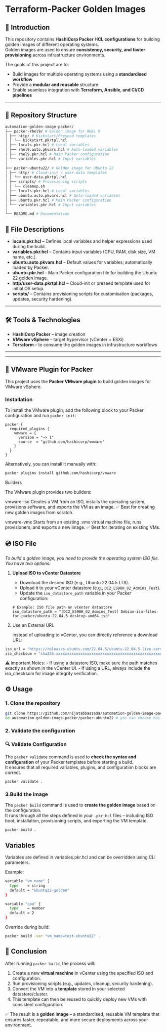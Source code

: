 # Terraform-Packer Golden Images

## 📌 Introduction
This repository contains **HashiCorp Packer HCL configurations** for building golden images of different operating systems.  
Golden images are used to ensure **consistency, security, and faster provisioning** across infrastructure environments.  

The goals of this project are to:  
- Build images for multiple operating systems using a **standardised workflow**  
- Provide a **modular and reusable** structure  
- Enable seamless integration with **Terraform, Ansible, and CI/CD pipelines**  

---

## 📂 Repository Structure

```bash
automation-golden-image-packer/
├── packer-rhel9/ # Golden image for RHEL 9
│ ├── http/ # Kickstart/Preseed templates
│ │ └── kickstart.pkrtpl.hcl
│ ├── locals.pkr.hcl # Local variables
│ ├── rhel9.auto.pkvars.hcl # Auto-loaded variables
│ ├── rhel9.pkr.hcl # Main Packer configuration
│ └── variables.pkr.hcl # Input variables
│
├── packer-ubuntu22/ # Golden image for Ubuntu 22
│ ├── http/ # Cloud-init / user-data templates
│ │ └── user-data.pkrtpl.hcl
│ ├── scripts/ # Provisioning scripts
│ │ └── cleanup.sh
│ ├── locals.pkr.hcl # Local variables
│ ├── ubuntu.auto.pkvars.hcl # Auto-loaded variables
│ ├── ubuntu.pkr.hcl # Main Packer configuration
│ └── variables.pkr.hcl # Input variables
│
└── README.md # Documentation
```

## 📄 File Descriptions

- **locals.pkr.hcl** – Defines local variables and helper expressions used during the build.  
- **variables.pkr.hcl** – Contains input variables (CPU, RAM, disk size, VM name, etc.).  
- **ubuntu.auto.pkvars.hcl** – Default values for variables; automatically loaded by Packer.  
- **ubuntu.pkr.hcl** – Main Packer configuration file for building the Ubuntu 22 golden image.  
- **http/user-data.pkrtpl.hcl** – Cloud-init or preseed template used for initial OS setup.  
- **scripts/** – Contains provisioning scripts for customisation (packages, updates, security hardening).  



---

## 🛠 Tools & Technologies
- **HashiCorp Packer** – image creation  
- **VMware vSphere** – target hypervisor (vCenter + ESXi)  
- **Terraform** – to consume the golden images in infrastructure workflows  



---


---

## 🔌 VMware Plugin for Packer

This project uses the **Packer VMware plugin** to build golden images for VMware vSphere.

### Installation
To install the VMware plugin, add the following block to your Packer configuration and run `packer init`:

```hcl
packer {
  required_plugins {
    vmware = {
      version = "~> 1"
      source  = "github.com/hashicorp/vmware"
    }
  }
}
```

Alternatively, you can install it manually with:

```bash
packer plugins install github.com/hashicorp/vmware
```

Builders

The VMware plugin provides two builders:

vmware-iso
Creates a VM from an ISO, installs the operating system, provisions software, and exports the VM as an image.
✅ Best for creating new golden images from scratch.

vmware-vmx
Starts from an existing .vmx virtual machine file, runs provisioners, and exports a new image.
✅ Best for iterating on existing VMs.

## 💿 ISO File

*To build a golden image, you need to provide the operating system ISO file.  
You have two options:*

1. **Upload ISO to vCenter Datastore**  
   - Download the desired ISO (e.g., Ubuntu 22.04.5 LTS).  
   - Upload it to your vCenter datastore (e.g., `DC2_E590H_02_Admins_Test`).  
   - Update the `iso_datastore_path` variable in your Packer configuration:  

   ```hcl
   # Example: ISO file path on vCenter datastore
   iso_datastore_path = "[DC2_E590H_02_Admins_Test] Debian-iso-files-for-packer/ubuntu-22.04.5-desktop-amd64.iso"

2. Use an External URL

   Instead of uploading to vCenter, you can directly reference a download URL:
```bash
iso_url = "https://releases.ubuntu.com/22.04.5/ubuntu-22.04.5-live-server-amd64.iso"
iso_checksum = "sha256:xxxxxxxxxxxxxxxxxxxxxxxxxxxxxxxxxxxxxxxxxxxxxxxxxxxxxxxxxxxxxxxx"
```

⚠️ Important Notes:
    - If using a datastore ISO, make sure the path matches exactly as shown in the vCenter UI.
    - If using a URL, always include the iso_checksum for image integrity verification.


## ⚙️ Usage

### 1. Clone the repository
```bash
git clone https://github.com/nijatabbaszada/automation-golden-image-packer.git
cd automation-golden-image-packer/packer-ubuntu22 # you can choose build for rhel9 or ubuntu
```

### 2. Validate the configuration
### 🔍 Validate Configuration

The `packer validate` command is used to **check the syntax and configuration** of your Packer templates before starting a build.  
It ensures that all required variables, plugins, and configuration blocks are correct.

```bash
packer validate .
```

### 3.Build the image
The `packer build` command is used to **create the golden image** based on the configuration.  
It runs through all the steps defined in your `.pkr.hcl` files – including ISO boot, installation, provisioning scripts, and exporting the VM template.

```bash
packer build .
```

## Variables

Variables are defined in variables.pkr.hcl and can be overridden using CLI parameters.

Example:

```bash
variable "vm_name" {
  type    = string
  default = "ubuntu22-golden"
}

variable "cpu" {
  type    = number
  default = 2
}
```
Override during build:
```bash
packer build -var "vm_name=test-ubuntu22" .
```

## 📜 Conclusion

After running `packer build`, the process will:

1. Create a new **virtual machine** in vCenter using the specified ISO and configuration.  
2. Run provisioning scripts (e.g., updates, cleanup, security hardening).  
3. Convert the VM into a **template** stored in your selected datastore/cluster.  
4. This template can then be reused to quickly deploy new VMs with consistent configuration.  

✅ The result is a **golden image** – a standardised, reusable VM template that ensures faster, repeatable, and more secure deployments across your environment.
